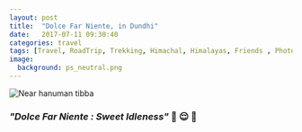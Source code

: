```yaml
---
layout: post
title:  "Dolce Far Niente, in Dundhi"
date:   2017-07-11 09:30:40
categories: travel
tags: [Travel, RoadTrip, Trekking, Himachal, Himalayas, Friends , Photoblog, WeekendDiaries]
image:
  background: ps_neutral.png
---
```


<img src="http://i.imgur.com/LAUCe6i.png" alt="Near hanuman tibba"></a>

### *"Dolce Far Niente : Sweet Idleness"* :milky_way: :relieved: :milky_way:

